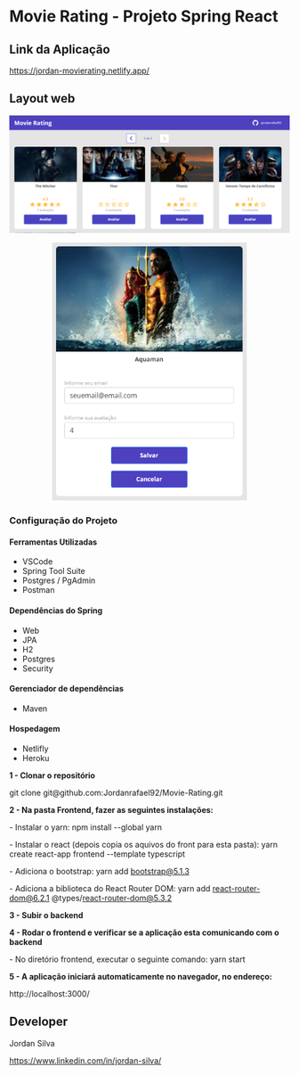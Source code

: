 # Movie Rating - Projeto Spring React

## Link da Aplicação
https://jordan-movierating.netlify.app/

## Layout web

<p align="center">
  <img width="800" src="assets/movieRating.png">
</p>
<p align="center">
  <img width="350" src="assets/avaliacao.png">
</p>

### Configuração do Projeto

#### Ferramentas Utilizadas
- VSCode
- Spring Tool Suite
- Postgres / PgAdmin
- Postman

#### Dependências do Spring
- Web
- JPA
- H2
- Postgres
- Security

#### Gerenciador de dependências
- Maven

#### Hospedagem
- Netlifly
- Heroku

<b>1 - Clonar o repositório</b>
<p>git clone git@github.com:Jordanrafael92/Movie-Rating.git

<b>2 - Na pasta Frontend, fazer as seguintes instalações:</b>
	<p>- Instalar o yarn: npm install --global yarn </p>
	<p>- Instalar o react (depois copia os aquivos do front para esta pasta): yarn create react-app frontend --template typescript</p>
	<p>- Adiciona o bootstrap: yarn add bootstrap@5.1.3</p>
	<p>- Adiciona a biblioteca do React Router DOM: yarn add react-router-dom@6.2.1 @types/react-router-dom@5.3.2</p>


<b>3 - Subir o backend</b>

<b>4 - Rodar o frontend e verificar se a aplicação esta comunicando com o backend</b>
	<p>- No diretório frontend, executar o seguinte comando: yarn start</p>

<b>5 - A aplicação iniciará automaticamente no navegador, no endereço:</b>
<p>http://localhost:3000/</p>

## Developer
Jordan Silva

https://www.linkedin.com/in/jordan-silva/

